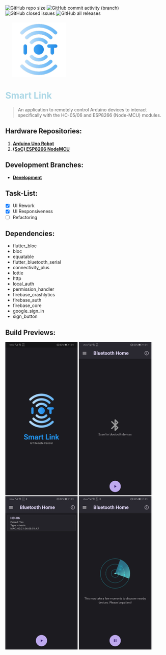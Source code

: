![GitHub repo size](https://img.shields.io/github/repo-size/mediocre9/smart-link?style=plastic)
![GitHub commit activity (branch)](https://img.shields.io/github/commit-activity/m/mediocre9/smart-link?style=plastic)
![GitHub closed issues](https://img.shields.io/github/issues-closed/mediocre9/smart-link?style=plastic)
![GitHub all releases](https://img.shields.io/github/downloads/mediocre9/smart-link/total?color=light&style=plastic)

<div style=" margin: 20px">
  <img src="android/app/src/main/res/mipmap-xxxhdpi/ic_launcher.png" height="170">
</div>
  <h1 style="color: lightblue;"><b>Smart Link</b></h1>

> An application to remotely control Arduino devices to interact specifically with the HC-05/06 and ESP8266 (Node-MCU) modules.

## Hardware Repositories:
1. **<a href="https://github.com/mediocre9/arduino-uno-robot">Arduino Uno Robot</a>**
2. **<a href="https://github.com/mediocre9/nodemcu-esp8266">(SoC) ESP8266 NodeMCU </a>**

## Development Branches:
- **<a href="https://github.com/mediocre9/remo-tooth/tree/development">Development</a>**

## Task-List:
- [x] UI Rework
- [x] UI Responsiveness 
- [ ] Refactoring

## Dependencies:
- flutter_bloc
- bloc
- equatable
- flutter_bluetooth_serial
- connectivity_plus
- lottie
- http
- local_auth
- permission_handler
- firebase_crashlytics
- firebase_auth
- firebase_core
- google_sign_in
- sign_button

## Build Previews:
<p float="left">
  <img src="previews/1.jpg" height="480">
  <img src="previews/2.jpg" height="480">
  <img src="previews/3.jpg" height="480">
  <img src="previews/4.jpg" height="480">
</p>

